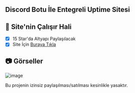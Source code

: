 ## Discord Botu İle Entegreli Uptime Sitesi

## 📑 Site'nin Çalışır Hali

- [x] 15 Star'da Altyapı Paylaşılacak
- [x] Site İçin [Buraya Tıkla](https://teklif.vercel.app/)
## 📷 Görseller
![image](https://i.hizliresim.com/5usqx0v.png)

Bu projenin izinsiz paylaşılması/satılması kesinlikle yasaktır.

